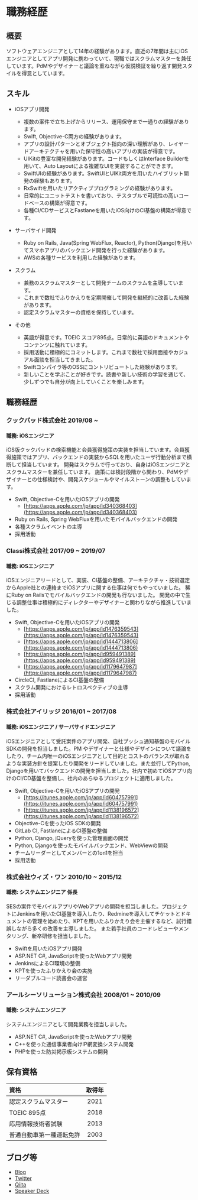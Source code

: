 # 職務経歴
## 概要
ソフトウェアエンジニアとして14年の経験があります。直近の7年間は主にiOSエンジニアとしてアプリ開発に携わっていて、現職ではスクラムマスターを兼任しています。PdMやデザイナーと議論を重ねながら仮説検証を繰り返す開発スタイルを得意としています。

## スキル
- iOSアプリ開発
  - 複数の案件で立ち上げからリリース、運用保守まで一通りの経験があります。
  - Swift, Objective-C両方の経験があります。
  - アプリの設計パターンとオブジェクト指向の深い理解があり、レイヤードアーキテクチャを用いた保守性の高いアプリの実装が得意です。
  - UIKitの豊富な開発経験があります。コードもしくはInterface Builderを用いて、Auto Layoutによる複雑なUIを実装することができます。
  - SwiftUIの経験があります。SwiftUIとUIKit両方を用いたハイブリット開発の経験もあります。
  - RxSwiftを用いたリアクティブプログラミングの経験があります。
  - 日常的にユニットテストを書いており、テスタブルで可読性の高いコードベースの構築が得意です。
  - 各種CI/CDサービスとFastlaneを用いたiOS向けのCI基盤の構築が得意です。

- サーバサイド開発
  - Ruby on Rails, Java(Spring WebFlux, Reactor), Python(Django)を用いてスマホアプリのバックエンド開発を行った経験があります。
  - AWSの各種サービスを利用した経験があります。

- スクラム
  - 兼務のスクラムマスターとして開発チームのスクラムを主導しています。
  - これまで数社でふりかえりを定期開催して開発を継続的に改善した経験があります。
  - 認定スクラムマスターの資格を保持しています。

- その他
	- 英語が得意です。TOEIC スコア895点。日常的に英語のドキュメントやコンテンツに触れています。
  - 採用活動に積極的にコミットします。これまで数社で採用面接やカジュアル面談を担当してきました。
  - Swiftコンパイラ等のOSSにコントリビュートした経験があります。
  - 新しいことを学ぶことが好きです。読書や新しい技術の学習を通じて、少しずつでも自分が向上していくことを楽しみます。

## 職務経歴
### クックパッド株式会社 2019/08 ~
#### 職務: iOSエンジニア

iOS版クックパッドの検索機能と会員獲得施策の実装を担当しています。会員獲得施策ではアプリ、バックエンドの実装からSQLを用いたユーザ行動分析まで横断して担当しています。
開発はスクラムで行っており、自身はiOSエンジニアとスクラムマスターを兼任しています。
施策には検討段階から関わり、PdMやデザイナーとの仕様検討や、開発スケジュールやマイルストーンの調整もしています。

- Swift, Objective-Cを用いたiOSアプリの開発
  - [https://apps.apple.com/jp/app/id340368403](https://apps.apple.com/jp/app/id340368403)
- Ruby on Rails, Spring WebFluxを用いたモバイルバックエンドの開発
- 各種スクラムイベントの主導
- 採用活動

### Classi株式会社 2017/09 ~ 2019/07
#### 職務: iOSエンジニア

iOSエンジニアリードとして、実装、CI基盤の整備、アーキテクチャ・技術選定からApple社との連絡までiOSアプリに関する仕事は何でもやっていました。
稀にRuby on Railsでモバイルバックエンドの開発も行ないました。
開発の中で生じる調整仕事は積極的にディレクターやデザイナーと関わりながら推進していました。

- Swift, Objective-Cを用いたiOSアプリの開発
  - [https://apps.apple.com/jp/app/id1476359543](https://apps.apple.com/jp/app/id1476359543)
  - [https://apps.apple.com/jp/app/id1444713806](https://apps.apple.com/jp/app/id1444713806)
  - [https://apps.apple.com/jp/app/id959491389](https://apps.apple.com/jp/app/id959491389)
  - [https://apps.apple.com/jp/app/id1179647987](https://apps.apple.com/jp/app/id1179647987)
- CircleCI, FastlaneによるCI基盤の整備
- スクラム開発におけるレトロスペクティブの主導
- 採用活動

### 株式会社アイリッジ 2016/01 ~ 2017/08
#### 職務: iOSエンジニア / サーバサイドエンジニア

iOSエンジニアとして受託案件のアプリ開発、自社プッシュ通知基盤のモバイルSDKの開発を担当しました。PM やデザイナーと仕様やデザインについて議論をしたり、チーム内唯一のiOSエンジニアとして目的とコストのバランスが取れるような実装方針を提案したり開発をリードしていました。また並行してPython, Djangoを用いてバックエンドの開発を担当しました。社内で初めてiOSアプリ向けのCI/CD基盤を整備し、社内のあらゆるプロジェクトに適用しました。

- Swift, Objective-Cを用いたiOSアプリの開発
  - [https://itunes.apple.com/jp/app/id604757991](https://itunes.apple.com/jp/app/id604757991)
  - [https://itunes.apple.com/jp/app/id1138196572](https://itunes.apple.com/jp/app/id1138196572)
- Objective-Cを使ったiOS SDKの開発
- GitLab CI, FastlaneによるCI基盤の整備
- Python, Django, jQueryを使った管理画面の開発
- Python, Djangoを使ったモバイルバックエンド、WebViewの開発
- チームリーダーとしてメンバーとの1on1を担当
- 採用活動

### 株式会社ウィズ・ワン 2010/10 ~ 2015/12
#### 職務: システムエンジニア 係長

SESの案件でモバイルアプリやWebアプリの開発を担当しました。プロジェクトにJenkinsを用いたCI基盤を導入したり、Redmineを導入してチケットとドキュメントの管理を始めたり、KPTを用いたふりかえり会を主催するなど、試行錯誤しながら多くの改善を主導しました。
また若手社員のコードレビューやメンタリング、新卒研修を担当しました。

- Swiftを用いたiOSアプリ開発
- ASP.NET C#, JavaScriptを使ったWebアプリ開発
- JenkinsによるCI環境の整備
- KPTを使ったふりかえり会の実施
- リーダブルコード読書会の運営

### アールシーソリューション株式会社 2008/01 ~ 2010/09
#### 職務: システムエンジニア

システムエンジニアとして開発業務を担当しました。

- ASP.NET C#, JavaScriptを使ったWebアプリ開発
- C++を使った通信事業者向けIP網変換システム開発
- PHPを使った防災掲示板システムの開発

## 保有資格
|資格|取得年|
|:----|:-------:|
|認定スクラムマスター|2021|
|TOEIC 895点|2018|
|応用情報技術者試験|2013|
|普通自動車第一種運転免許|2003|

## ブログ等

- [Blog](http://enmtknt.hateblo.jp/)
- [Twitter](https://twitter.com/enomotok_)
- [Qiita](https://qiita.com/enomotok)
- [Speaker Deck](https://speakerdeck.com/enomotok)

